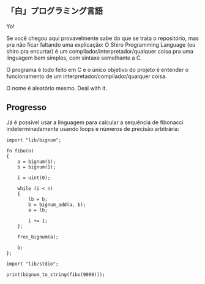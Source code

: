 「白」プログラミング言語
---

Yo!

Se você chegou aqui provavelmente sabe do que se trata o repositório, mas pra 
não ficar faltando uma explicação:
O Shiro Programming Language (ou shiro pra encurtar) é um 
compilador/interpretador/qualquer coisa pra uma linguagem bem simples, com 
sintaxe semelhante a C.

O programa é todo feito em C e o único objetivo do projeto é entender o 
funcionamento de um interpretador/compilador/qualquer coisa.

O nome é aleatório mesmo. Deal with it.


Progresso
---

Já é possível usar a linguagem para calcular a sequência de fibonacci 
indeterminadamente usando loops e números de precisão arbitrária:

	import "lib/bignum";

	fn fibo(n) 
	{
		a = bignum(1);
		b = bignum(1);
		
		i = uint(0);
		
		while (i < n) 
		{
			lb = b;
			b = bignum_add(a, b);
			a = lb;
			
			i += 1;
		};
		
		free_bignum(a);
		
		b;
	};

	import "lib/stdio";

	print(bignum_to_string(fibo(9000)));